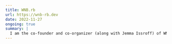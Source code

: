 ```yaml
---
title: WNB.rb
url: https://wnb-rb.dev
date: 2022-11-27
ongoing: true
summary: |
  I am the co-founder and co-organizer (along with Jemma Issroff) of WNB.rb, a virtual community for women and non-binary Ruby developers. Jemma and I started WNB.rb with the goal of supporting a more diverse group of people in making an impact on the Ruby community. In two years, it has grown into a community of over 600 technologists, with initiatives including a monthly meetup, book club, interview study group, conference proposal review group, and more!
---
```

